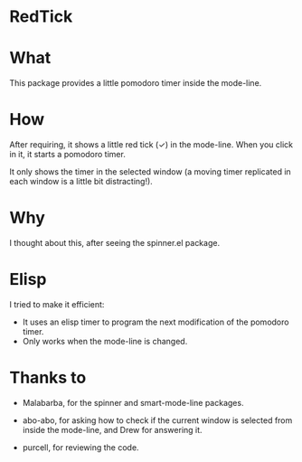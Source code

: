 RedTick
=======

# What #

This package provides a little pomodoro timer inside the mode-line.

# How #

After requiring, it shows a little red tick (✓) in the mode-line. When
you click in it, it starts a pomodoro timer.

It only shows the timer in the selected window (a moving timer
replicated in each window is a little bit distracting!).

# Why #

I thought about this, after seeing the spinner.el package.

# Elisp #

I tried to make it efficient:
  - It uses an elisp timer to program the next modification of the
    pomodoro timer.
  - Only works when the mode-line is changed.

# Thanks to #

* Malabarba, for the spinner and smart-mode-line packages.

* abo-abo, for asking how to check if the current window is selected from
inside the mode-line, and Drew for answering it.

* purcell, for reviewing the code. 
